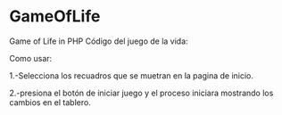 # GameOfLife
Game of Life in PHP 
Código del juego de la vida:

Como usar:

  1.-Selecciona los recuadros que se muetran en la pagina de inicio.
  
  2.-presiona el botón de iniciar juego y el proceso iniciara mostrando los cambios en el tablero.

